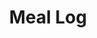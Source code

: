---
type: table
id: table.meal_log
title: Meal Log
description: |
  Stores records of meals logged by users, including meal details, time, and nutritional breakdown.

fields:
  - id: id
    type: uuid
    description: Unique identifier for the meal log.
    constraints: [primary key, not null]
  - id: user_id
    type: uuid
    description: Reference to the user.
    constraints: [not null, foreign key]
  - id: meal_id
    type: uuid
    description: Reference to the meal.
    constraints: [not null, foreign key]
  - id: logged_at
    type: timestamp
    description: Timestamp when the meal was logged.
    constraints: [not null]
  - id: calories
    type: int
    description: Calories in the meal.
    constraints: [not null]
  - id: protein
    type: int
    description: Protein in the meal (grams).
    constraints: [not null]
  - id: carbs
    type: int
    description: Carbohydrates in the meal (grams).
    constraints: [not null]
  - id: fats
    type: int
    description: Fats in the meal (grams).
    constraints: [not null]

related:
  feature:
    - feature.dashboard
  event:
    - event.log_meal
    - event.change_dashboard_date
  screen:
    - screen.dashboard
  component:
    - component.meal_history_tile
  api_endpoint:
    - endpoint.dashboard_data.GET
  db:
    graph:
      - node.user_activity
--- 